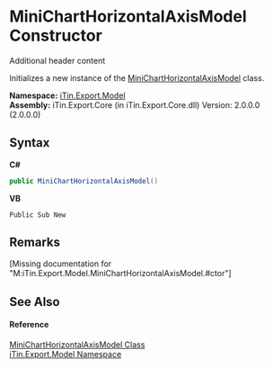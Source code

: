 # MiniChartHorizontalAxisModel Constructor 
Additional header content 

Initializes a new instance of the <a href="T_iTin_Export_Model_MiniChartHorizontalAxisModel">MiniChartHorizontalAxisModel</a> class.

**Namespace:**&nbsp;<a href="N_iTin_Export_Model">iTin.Export.Model</a><br />**Assembly:**&nbsp;iTin.Export.Core (in iTin.Export.Core.dll) Version: 2.0.0.0 (2.0.0.0)

## Syntax

**C#**<br />
``` C#
public MiniChartHorizontalAxisModel()
```

**VB**<br />
``` VB
Public Sub New
```


## Remarks
\[Missing <remarks> documentation for "M:iTin.Export.Model.MiniChartHorizontalAxisModel.#ctor"\]

## See Also


#### Reference
<a href="T_iTin_Export_Model_MiniChartHorizontalAxisModel">MiniChartHorizontalAxisModel Class</a><br /><a href="N_iTin_Export_Model">iTin.Export.Model Namespace</a><br />